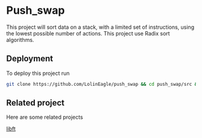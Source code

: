 # Push_swap
This project will sort data on a stack, with a limited set of instructions, using the lowest possible number of actions. This project use Radix sort algorithms.

## Deployment
To deploy this project run
```bash
git clone https://github.com/LolinEagle/push_swap && cd push_swap/src && make
```

## Related project
Here are some related projects

[libft](https://github.com/LolinEagle/libft)
